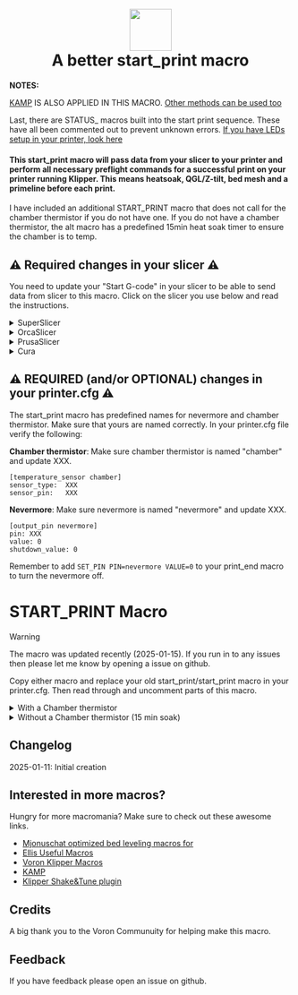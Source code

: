 <h1 align="center">
  <br>
  <img src="img/start.png" width="75""></a>
  <br>
    A better start_print macro
  <br>
</h1>

<b>NOTES:</b>

[KAMP](https://github.com/kyleisah/Klipper-Adaptive-Meshing-Purging) IS ALSO APPLIED IN THIS MACRO. [Other methods can be used too](https://www.printables.com/model/1035759-adaptive-purge-for-any-3d-printer-using-slicer-var)

Last, there are STATUS_ macros built into the start print sequence. These have all been commented out to prevent unknown errors. [If you have LEDs setup in your printer, look here](https://github.com/julianschill/klipper-led_effect)

<h4>This start_print macro will pass data from your slicer to your printer and perform all necessary preflight commands for a successful print on your printer running Klipper. This means heatsoak, QGL/Z-tilt, bed mesh and a primeline before each print.</h4>

<p>I have included an additional START_PRINT macro that does not call for the chamber thermistor if you do not have one. If you do not have a chamber thermistor, the alt macro has a predefined 15min heat soak timer to ensure the chamber is to temp.</p>

## :warning: Required changes in your slicer :warning:
You need to update your "Start G-code" in your slicer to be able to send data from slicer to this macro. Click on the slicer you use below and read the instructions.

<details>
<summary>SuperSlicer</summary>
In Superslicer go to "Printer settings" -> "Custom g-code" -> "Start G-code" and update it to:

```
M104 S0 ; Stops OrcaSlicer from sending temp waits separately
M140 S0
START_PRINT EXTRUDER=[first_layer_temperature] BED=[first_layer_bed_temperature] CHAMBER=[chamber_temperature] MATERIAL=[filament_type]
```
</details>
<details>
<summary>OrcaSlicer</summary>
In OrcaSlicer go to "Printer settings" -> "Machine start g-code" and update it to:

```
M104 S0 ; Stops OrcaSlicer from sending temp waits separately
M140 S0
START_PRINT EXTRUDER=[first_layer_temperature] BED=[first_layer_bed_temperature] CHAMBER=[chamber_temperature] MATERIAL=[filament_type]
```
</details>
<details>
<summary>PrusaSlicer</summary>

In PrusaSlicer go to "Printer settings" -> "Custom g-code" -> "Start G-code" and update it to:

```
M104 S0 ; Stops PrusaSlicer from sending temp waits separately
M140 S0
start_print EXTRUDER=[first_layer_temperature[initial_extruder]] BED=[first_layer_bed_temperature] CHAMBER=[chamber_temperature] MATERIAL=[filament_vendor]
```
</details>
<details>
<summary>Cura</summary>

In Cura go to "Settings" -> "Printer" -> "Manage printers" -> "Machine settings" -> "Start G-code" and update it to:

```
start_print EXTRUDER={material_print_temperature_layer_0} BED={material_bed_temperature_layer_0} CHAMBER={build_volume_temperature} MATERIAL={material_type}
```
</details>

## :warning: REQUIRED (and/or OPTIONAL) changes in your printer.cfg :warning:

The start_print macro has predefined names for nevermore and chamber thermistor. Make sure that yours are named correctly. In your printer.cfg file verify the following:

**Chamber thermistor**:
Make sure chamber thermistor is named "chamber" and update XXX.

```
[temperature_sensor chamber]
sensor_type:  XXX
sensor_pin:   XXX
```

**Nevermore**:
Make sure nevermore is named "nevermore" and update XXX.

```
[output_pin nevermore]
pin: XXX
value: 0
shutdown_value: 0
```

Remember to add ```SET_PIN PIN=nevermore VALUE=0``` to your print_end macro to turn the nevermore off.

# START_PRINT Macro

> [!WARNING]  
> The macro was updated recently (2025-01-15). If you run in to any issues then please let me know by opening a issue on github.

Copy either macro and replace your old start_print/start_print macro in your printer.cfg. Then read through and uncomment parts of this macro.

<details>
<summary>With a Chamber thermistor</summary>
  
```
#####################################################################
#   A better start_print macro
#####################################################################

[gcode_macro START_PRINT]
gcode:
  # This part fetches data from your slicer. Such as bed temp and extruder temp
  {% set target_bed = params.BED|int %}
  {% set target_extruder = params.EXTRUDER|int %}
  {% set x_wait = printer.toolhead.axis_maximum.x|float / 2 %}
  {% set y_wait = printer.toolhead.axis_maximum.y|float / 2 %}

  # Homes the printer, sets absolute positioning and updates the Stealthburner leds.
    #STATUS_HOMING
    {% if printer.toolhead.homed_axes != "xyz" %}
        G28                      # Full home (XYZ)
        {% else %}
          G28 Z
    {% endif %}
    G90

    M400

    CLEAR_PAUSE

  ##  Uncomment for bed mesh (1 of 2)
  BED_MESH_CLEAR       # Clears old saved bed mesh (if any)

  # Checks if the bed temp is higher than 90c - if so then trigger a time-based heatsoak
  {% if params.BED|int > 90 %}
    SET_DISPLAY_TEXT MSG="Bed: {target_bed}C"           # Displays info
    #STATUS_HEATING                                      # Sets SB-leds to heating-mode
    M106 S150                                           # Turns on the PT-fan

    #  Uncomment if you have a Nevermore.
    #SET_PIN PIN=!PC13 VALUE=1                      # Turns on the nevermore
    #SET_PIN PIN=nevermore VALUE=1                      # Turns on the nevermore
    G1 X{x_wait} Y{y_wait} Z15 F9000                    # Go to center of the bed
    M190 S{target_bed}                                  # Sets the target temp for the bed
    
    # For high-temp prints, use a fixed 15-minute heatsoak
    SET_DISPLAY_TEXT MSG="Heatsoak: 15min"             # Displays info
    G4 P900000                                         # Wait 15 minutes for heatsoak

  # If the bed temp is not over 90c, then handle soak based on material
  {% else %}
    SET_DISPLAY_TEXT MSG="Bed: {target_bed}C"           # Displays info
    #STATUS_HEATING                                      # Sets SB-leds to heating-mode
    G1 X{x_wait} Y{y_wait} Z15 F9000                    # Go to center of the bed
    M190 S{target_bed}                                  # Sets the target temp for the bed
    
    # Material-based soak times with variant handling
    {% set raw_material = params.MATERIAL|default("PLA")|string|upper %}
    
    # Extract base material type by handling variants
    {% set material = namespace(type="") %}
    {% if "PLA" in raw_material %}
        {% set material.type = "PLA" %}
    {% elif "PETG" in raw_material %}
        {% set material.type = "PETG" %}
    {% elif "TPU" in raw_material or "TPE" in raw_material %}
        {% set material.type = "TPU" %}
    {% elif "PVA" in raw_material %}
        {% set material.type = "PVA" %}
    {% elif "HIPS" in raw_material %}
        {% set material.type = "HIPS" %}
    {% else %}
        {% set material.type = raw_material %}
    {% endif %}

    # Define soak times
    {% set soak_time = {
        "PLA": 180000,    # 3 minutes - Standard PLA soak time
        "PETG": 240000,   # 4 minutes - PETG needs slightly longer to stabilize
        "TPU": 180000,    # 3 minutes - TPU/TPE materials
        "PVA": 180000,    # 3 minutes - Support material, similar to PLA
        "HIPS": 240000    # 4 minutes - When used as support/primary under 90C
    }[material.type]|default(300000) %}    # Default to 5 minutes if material not found
    
    SET_DISPLAY_TEXT MSG="Soak: {soak_time/60000|int}min ({raw_material})"
    G4 P{soak_time}
  {% endif %}

  ##  Comment out for Trident (Z_TILT_ADJUST)
  #{% if 'z_tilt' in printer and not printer.z_tilt.applied %}
  #  STATUS_LEVELING
  #  SET_DISPLAY_TEXT MSG="Z-tilt adjust"     # Displays info
  #  Z_TILT_ADJUST                            # Levels the buildplate via z_tilt_adjust
  #  G28 Z                                    # Homes Z again after z_tilt_adjust
  #{% endif %}

  ## Comment out for Voron (QUAD_GANTRY_LEVEL)
  #{% if 'quad_gantry_level' in printer and not printer.quad_gantry_level.applied %}
  #  STATUS_LEVELING
  #  SET_DISPLAY_TEXT MSG="QGL"                # Displays info
  #  QUAD_GANTRY_LEVEL                         # Levels the gantry
  #  G28 Z                                     # Homes Z again after QGL
  #{% endif %}

  SMART_PARK

  # Heating nozzle to 150 degrees. This helps with getting a correct Z-home
  #STATUS_HEATING
  SET_DISPLAY_TEXT MSG="Hotend: 150C"          # Displays info
  M109 S150                                    # Heats the nozzle to 150c

  #CLEAN_NOZZLE EXTRUDER={target_extruder}     # Pass the actual print temperature for cleaning

  #STATUS_HOMING
  # Only home Z if leveling (Z-tilt or QGL) was performed
  {% if ('z_tilt' in printer and printer.z_tilt.applied) or ('quad_gantry_level' in printer and printer.quad_gantry_level.applied) %}
      G28 Z                                    # Re-home Z after z_tilt_adjust or QGL
  {% endif %}

  #STATUS_MESHING
  ##  Uncomment for bed mesh (2 of 2)
  SET_DISPLAY_TEXT MSG="Bed mesh"    # Displays info
  BED_MESH_CALIBRATE ADAPTIVE=1                # Starts bed mesh

  SMART_PARK

  # Heats up the nozzle up to target via data from slicer
  SET_DISPLAY_TEXT MSG="Hotend: {target_extruder}C"             # Displays info
  #STATUS_HEATING                                                # Sets SB-leds to heating-mode
  M107                                                          # Turns off partcooling fan
  M109 S{target_extruder}                                       # Heats the nozzle to printing temp

  # Gets ready to print by doing a purge line and updating the SB-leds
  SET_DISPLAY_TEXT MSG="Printer goes brr"          # Displays info
  #STATUS_CLEANING
  LINE_PURGE
  #STATUS_PRINTING
```
</details>

<details>
<summary>Without a Chamber thermistor (15 min soak)</summary>
  
```
#####################################################################
#   A better start_print macro
#####################################################################

[gcode_macro START_PRINT]
gcode:
  # This part fetches data from your slicer. Such as bed temp and extruder temp
  {% set target_bed = params.BED|int %}
  {% set target_extruder = params.EXTRUDER|int %}
  {% set x_wait = printer.toolhead.axis_maximum.x|float / 2 %}
  {% set y_wait = printer.toolhead.axis_maximum.y|float / 2 %}

  # Homes the printer, sets absolute positioning and updates the Stealthburner leds.
    #STATUS_HOMING
    {% if printer.toolhead.homed_axes != "xyz" %}
        G28                      # Full home (XYZ)
        {% else %}
          G28 Z
    {% endif %}
    G90

    M400

    CLEAR_PAUSE

  ##  Uncomment for bed mesh (1 of 2)
  BED_MESH_CLEAR       # Clears old saved bed mesh (if any)

  # Checks if the bed temp is higher than 90c - if so then trigger a fixed 15-minute heatsoak
  {% if params.BED|int > 90 %}
    SET_DISPLAY_TEXT MSG="Bed: {target_bed}C"           # Displays info
    #STATUS_HEATING                                      # Sets SB-leds to heating-mode
    M106 S255                                           # Turns on the PT-fan at full speed for high temp

    #  Uncomment if you have a Nevermore.
    #SET_PIN PIN=!PC13 VALUE=1                      # Turns on the nevermore
    #SET_PIN PIN=nevermore VALUE=1                      # Turns on the nevermore
    G1 X{x_wait} Y{y_wait} Z15 F9000                    # Go to center of the bed
    M190 S{target_bed}                                  # Sets the target temp for the bed
    
    # Fixed 15-minute heatsoak for all high-temp materials (ABS/ASA/PC)
    SET_DISPLAY_TEXT MSG="High Temp Heatsoak: 15min"    # Displays info
    G4 P900000                                          # Wait 15 minutes for heatsoak

  # If the bed temp is not over 90c, then handle soak based on material
  {% else %}
    SET_DISPLAY_TEXT MSG="Bed: {target_bed}C"           # Displays info
    #STATUS_HEATING                                      # Sets SB-leds to heating-mode
    M106 S150                                           # Turns on the PT-fan at lower speed for low temp
    G1 X{x_wait} Y{y_wait} Z15 F9000                    # Go to center of the bed
    M190 S{target_bed}                                  # Sets the target temp for the bed
    
    # Material-based soak times with variant handling
    {% set raw_material = params.MATERIAL|default("PLA")|string|upper %}
    
    # Extract base material type by handling variants
    {% set material = namespace(type="") %}
    {% if "PLA" in raw_material %}
        {% set material.type = "PLA" %}
    {% elif "PETG" in raw_material %}
        {% set material.type = "PETG" %}
    {% elif "TPU" in raw_material or "TPE" in raw_material %}
        {% set material.type = "TPU" %}
    {% elif "PVA" in raw_material %}
        {% set material.type = "PVA" %}
    {% elif "HIPS" in raw_material %}
        {% set material.type = "HIPS" %}
    {% else %}
        {% set material.type = raw_material %}
    {% endif %}

    # Define soak times
    {% set soak_time = {
        "PLA": 180000,    # 3 minutes - Standard PLA soak time
        "PETG": 240000,   # 4 minutes - PETG needs slightly longer to stabilize
        "TPU": 180000,    # 3 minutes - TPU/TPE materials
        "PVA": 180000,    # 3 minutes - Support material, similar to PLA
        "HIPS": 240000    # 4 minutes - When used as support/primary under 90C
    }[material.type]|default(300000) %}    # Default to 5 minutes if material not found
    
    SET_DISPLAY_TEXT MSG="Soak: {soak_time/60000|int}min ({raw_material})"
    G4 P{soak_time}
  {% endif %}

  ##  Comment out for Trident (Z_TILT_ADJUST)
  #{% if 'z_tilt' in printer and not printer.z_tilt.applied %}
  #  STATUS_LEVELING
  #  SET_DISPLAY_TEXT MSG="Z-tilt adjust"     # Displays info
  #  Z_TILT_ADJUST                            # Levels the buildplate via z_tilt_adjust
  #  G28 Z                                    # Homes Z again after z_tilt_adjust
  #{% endif %}

  ## Comment out for Voron (QUAD_GANTRY_LEVEL)
  #{% if 'quad_gantry_level' in printer and not printer.quad_gantry_level.applied %}
  #  STATUS_LEVELING
  #  SET_DISPLAY_TEXT MSG="QGL"                # Displays info
  #  QUAD_GANTRY_LEVEL                         # Levels the gantry
  #  G28 Z                                     # Homes Z again after QGL
  #{% endif %}

  SMART_PARK

  # Heating nozzle to 150 degrees. This helps with getting a correct Z-home
  #STATUS_HEATING
  SET_DISPLAY_TEXT MSG="Hotend: 150C"          # Displays info
  M109 S150                                    # Heats the nozzle to 150c

  #CLEAN_NOZZLE EXTRUDER={target_extruder}     # Pass the actual print temperature for cleaning

  #STATUS_HOMING
  # Only home Z if leveling was performed
  #{% if 'z_tilt' in printer and printer.z_tilt.applied %}
  #    G28 Z                                    # Re-home Z after z_tilt_adjust
  #{% endif %}

  #STATUS_MESHING
  ##  Uncomment for bed mesh (2 of 2)
  SET_DISPLAY_TEXT MSG="Bed mesh"    # Displays info
  BED_MESH_CALIBRATE ADAPTIVE=1                # Starts bed mesh

  SMART_PARK

  # Heats up the nozzle up to target via data from slicer
  SET_DISPLAY_TEXT MSG="Hotend: {target_extruder}C"             # Displays info
  #STATUS_HEATING                                                # Sets SB-leds to heating-mode
  M107                                                          # Turns off partcooling fan
  M109 S{target_extruder}                                       # Heats the nozzle to printing temp

  # Gets ready to print by doing a purge line and updating the SB-leds
  SET_DISPLAY_TEXT MSG="Printer goes brr"          # Displays info
  #STATUS_CLEANING
  LINE_PURGE
  #STATUS_PRINTING
```
</details>

## Changelog

2025-01-11: Initial creation 

## Interested in more macros?

Hungry for more macromania? Make sure to check out these awesome links.

- [Mjonuschat optimized bed leveling macros for](https://mjonuschat.github.io/voron-mods/docs/guides/optimized-bed-leveling-macros/)
- [Ellis Useful Macros](https://ellis3dp.com/Print-Tuning-Guide/articles/index_useful_macros.html)
- [Voron Klipper Macros](https://github.com/The-Conglomerate/Voron-Klipper-Common/)
- [KAMP](https://github.com/kyleisah/Klipper-Adaptive-Meshing-Purging)
- [Klipper Shake&Tune plugin](https://github.com/Frix-x/klippain-shaketune)


## Credits

A big thank you to the Voron Communuity for helping make this macro. 

## Feedback

If you have feedback please open an issue on github.
